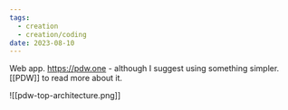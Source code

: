 ```yaml
---
tags:
  - creation
  - creation/coding
date: 2023-08-10
---
```


Web app.
https://pdw.one - although I suggest using something simpler. [[PDW]] to read more about it.

![[pdw-top-architecture.png]]